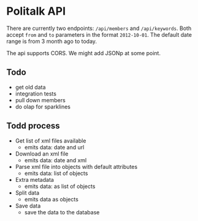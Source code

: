# Politalk API

There are currently two endpoints: `/api/members` and `/api/keywords`. Both
accept `from` and `to` parameters in the format `2012-10-01`. The default date
range is from 3 month ago to today.

The api supports CORS. We might add JSONp at some point.


## Todo

* get old data
* integration tests
* pull down members
* do olap for sparklines 

## Todd process

* Get list of xml files available
  * emits data: date and url
* Download an xml file
  * emits data: date and xml
* Parse xml file into objects with default attributes
  * emits data: list of objects
* Extra metadata
  * emits data: as list of objects
* Split data
  * emits data as objects
* Save data
  * save the data to the database

